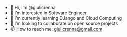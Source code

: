 - 👋 Hi, I’m @giulicrenna
- 👀 I’m interested in Software Engineer
- 🌱 I’m currently learning DJango and Cloud Computing
- 💞️ I’m looking to collaborate on open source projects 
- 📫 How to reach me: giulicrenna@gmail.com

<!---
giulicrenna/giulicrenna is a ✨ special ✨ repository because its `README.md` (this file) appears on your GitHub profile.
You can click the Preview link to take a look at your changes.
--->
